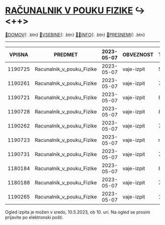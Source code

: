 # [RAČUNALNIK V POUKU FIZIKE](../index) ↪ <++>
[🏡DOMOV](../index){: .btn}
[📝VSEBINE](../Vsebine/index.md){: .btn}
[👨‍🎓INFO](../info.html){: .btn}
[💾PRESNEMI](../Presnemi/index){: .btn}

---
 
| VPISNA  | PREDMET                   | 2023-05-07 | OBVEZNOST  | TOČKE | OCENA [%] |
| ----    | ----                      | ----       | ----       | ----  | ----      |
| 1190725 | Racunalnik_v_pouku_Fizike | 2023-05-07 | vaje-izpit | 55    | 55        |
| 1190261 | Racunalnik_v_pouku_Fizike | 2023-05-07 | vaje-izpit | 75    | 75        |
| 1190721 | Racunalnik_v_pouku_Fizike | 2023-05-07 | vaje-izpit | 85    | 85        |
| 1190728 | Racunalnik_v_pouku_Fizike | 2023-05-07 | vaje-izpit | 85    | 85        |
| 1190262 | Racunalnik_v_pouku_Fizike | 2023-05-07 | vaje-izpit | 75    | 75        |
| 1190723 | Racunalnik_v_pouku_Fizike | 2023-05-07 | vaje-izpit | np    | np        |
| 1190731 | Racunalnik_v_pouku_Fizike | 2023-05-07 | vaje-izpit | 75    | 75        |
| 1180184 | Racunalnik_v_pouku_Fizike | 2023-05-07 | vaje-izpit | 80    | 80        |
| 1180188 | Racunalnik_v_pouku_Fizike | 2023-05-07 | vaje-izpit | 70    | 70        |
| 1190265 | Racunalnik_v_pouku_Fizike | 2023-05-07 | vaje-izpit | 100   | 100       |

Ogled izpita je možen v sredo, 10.5.2023, ob 10. uri. Na ogled se prosim prijavite po elektronski pošti.
